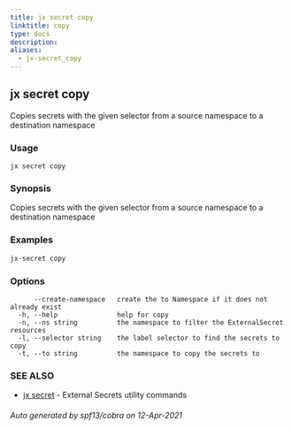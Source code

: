 ```yaml
---
title: jx secret copy
linktitle: copy
type: docs
description: 
aliases:
  - jx-secret_copy
---
```


## jx secret copy

Copies secrets with the given selector from a source namespace to a destination namespace

### Usage

```
jx secret copy
```

### Synopsis

Copies secrets with the given selector from a source namespace to a destination namespace

### Examples

  ```bash
  jx-secret copy

  ```
### Options

```
      --create-namespace   create the to Namespace if it does not already exist
  -h, --help               help for copy
  -n, --ns string          the namespace to filter the ExternalSecret resources
  -l, --selector string    the label selector to find the secrets to copy
  -t, --to string          the namespace to copy the secrets to
```

### SEE ALSO

* [jx secret](..)	 - External Secrets utility commands

###### Auto generated by spf13/cobra on 12-Apr-2021

